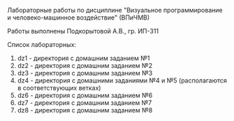 Лабораторные работы по дисциплине "Визуальное программирование и человеко-машинное воздействие" (ВПиЧМВ)

Работы выполнены Подкорытовой А.В., гр. ИП-311

Список лабораторных:
1) dz1 - директория с домашним заданием №1
2) dz2 - директория с домашним заданием №2
3) dz3 - директория с домашним заданием №3
4) dz4 - директория с домашними заданиями №4 и №5 (располагаются в соответствующих ветках)
5) dz6 - директория с домашним заданием №6
6) dz7 - директория с домашним заданием №7
7) dz8 - директория с домашним заданием №8
